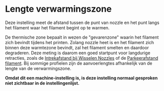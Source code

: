 Lengte verwarmingszone
====
Deze instelling meet de afstand tussen de punt van nozzle en het punt langs het filament waar het filament begint op te warmen.

De thermische zone bepaalt in wezen de "gevarenzone" waarin het filament zich bevindt tijdens het printen. Zolang nozzle heet is en het filament zich binnen deze warmtezone bevindt, zal het filament smelten en daardoor degraderen. Deze meting is daarom een ​​goed startpunt voor langdurige retracties, zoals de [Intrekafstand bij Wisselen Nozzles](../dual/switch_extruder_retraction_amount.md) of de [Parkeerafstand filament](machine_filament_park_distance.md). Bij sommige profielen zijn de aanvoerlengtes afhankelijk van de lengte van de verwarmingszone.

**Omdat dit een machine-instelling is, is deze instelling normaal gesproken niet zichtbaar in de instellingenlijst.**
